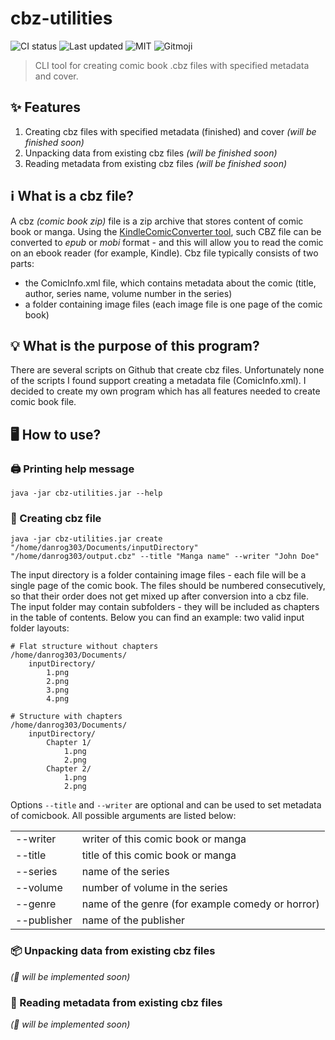 # cbz-utilities 
![CI status](https://github.com/danrog303/cbz-utilities/actions/workflows/build.yml/badge.svg)
![Last updated](https://img.shields.io/github/last-commit/danrog303/cbz-utilities)
![MIT](https://img.shields.io/badge/license-MIT-green)
![Gitmoji](https://img.shields.io/badge/gitmoji-%20📝%20🏗️-FFDD67.svg)

> CLI tool for creating comic book .cbz files with specified metadata and cover. 

## ✨ Features
1. Creating cbz files with specified metadata (finished) and cover *(will be finished soon)*
2. Unpacking data from existing cbz files *(will be finished soon)*
3. Reading metadata from existing cbz files *(will be finished soon)*

## ℹ️ What is a cbz file?
A cbz *(comic book zip)* file is a zip archive that stores content of comic book or manga. Using the [KindleComicConverter tool](https://github.com/ciromattia/kcc), such CBZ file can be converted to *epub* or *mobi* format - and this will allow you to read the comic on an ebook reader (for example, Kindle). Cbz file typically consists of two parts:
- the ComicInfo.xml file, which contains metadata about the comic (title, author, series name, volume number in the series)
- a folder containing image files (each image file is one page of the comic book)

## 💡 What is the purpose of this program?
There are several scripts on Github that create cbz files. Unfortunately none of the scripts I found support creating a metadata file (ComicInfo.xml). I decided to create my own program which has all features needed to create comic book file.

## 🖥️ How to use?
### 🖨️ Printing help message 
```
java -jar cbz-utilities.jar --help
```

### 🌈 Creating cbz file
```
java -jar cbz-utilities.jar create "/home/danrog303/Documents/inputDirectory" "/home/danrog303/output.cbz" --title "Manga name" --writer "John Doe"
```
The input directory is a folder containing image files - each file will be a single page of the comic book. 
The files should be numbered consecutively, so that their order does not get mixed up after conversion into a cbz file. 
The input folder may contain subfolders - they will be included as chapters in the table of contents.
Below you can find an example: two valid input folder layouts:
```
# Flat structure without chapters
/home/danrog303/Documents/
    inputDirectory/
        1.png
        2.png
        3.png
        4.png

# Structure with chapters
/home/danrog303/Documents/
    inputDirectory/
        Chapter 1/
            1.png
            2.png
        Chapter 2/
            1.png
            2.png
```
Options `--title` and `--writer` are optional and can be used to set metadata of comicbook. All possible arguments are listed below:
<table>
   <tr>
     <td>--writer</td> 
     <td>writer of this comic book or manga</td>
  </tr>
  <tr>
     <td>--title</td> 
     <td>title of this comic book or manga</td>
  </tr>
  <tr>
     <td>--series</td> 
     <td>name of the series</td>
  </tr>
  <tr>
     <td>--volume</td> 
     <td>number of volume in the series</td>
  </tr>
  <tr>
     <td>--genre</td> 
     <td>name of the genre (for example comedy or horror)</td>
  </tr>
  <tr>
     <td>--publisher</td> 
     <td>name of the publisher</td>
  </tr>
</table>

### 📦 Unpacking data from existing cbz files
*(🚧 will be implemented soon)*

### 📒 Reading metadata from existing cbz files
*(🚧 will be implemented soon)*

